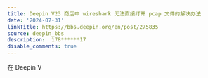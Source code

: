 ```yaml
---
title: Deepin V23 商店中 wireshark 无法直接打开 pcap 文件的解决办法
date: '2024-07-31'
linkTitle: https://bbs.deepin.org/en/post/275835
source: deepin_bbs
description:  178******17 
disable_comments: true
---
```

在 Deepin V
